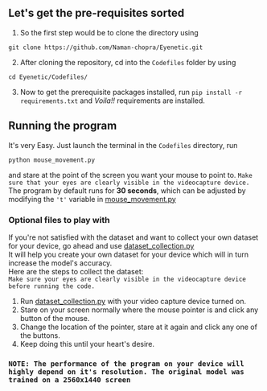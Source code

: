 ## Let's get the pre-requisites sorted
1. So the first step would be to clone the directory using 
```code
git clone https://github.com/Naman-chopra/Eyenetic.git
```
2. After cloning the repository, cd into the `Codefiles` folder by using 
```code
cd Eyenetic/Codefiles/
```
3. Now to get the prerequisite packages installed, run `pip install -r requirements.txt` and *Voila!!* requirements are installed.

## Running the program
It's very Easy. Just launch the terminal in the `Codefiles` directory, run
```code
python mouse_movement.py
```
and stare at the point of the screen you want your mouse to point to. `Make sure that your eyes are clearly visible in the videocapture device.` The program by default runs for **30 seconds**, which can be adjusted by modifying the `'t'` variable in [mouse_movement.py](mouse_movement.py)
### Optional files to play with
If you're not satisfied with the dataset and want to collect your own dataset for your device, go ahead and use [dataset_collection.py](dataset_collection.py)  
It will help you create your own dataset for your device which will in turn increase the model's accuracy.  
Here are the steps to collect the dataset:  
`Make sure your eyes are clearly visible in the videocapture device before running the code.`
1. Run [dataset_collection.py](dataset_collection.py) with your video capture device turned on.
2. Stare on your screen normally where the mouse pointer is and click any button of the mouse.
3. Change the location of the pointer, stare at it again and click any one of the buttons.
3. Keep doing this until your heart's desire.

### `NOTE: The performance of the program on your device will highly depend on it's resolution. The original model was trained on a 2560x1440 screen`